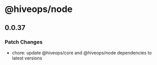 # @hiveops/node

## 0.0.37

### Patch Changes

- chore: update @hiveops/core and @hiveops/node dependencies to latest versions

